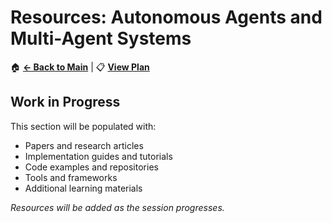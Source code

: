 # Resources: Autonomous Agents and Multi-Agent Systems

🏠 **[← Back to Main](../index.md)** | 📋 **[View Plan](plan.md)**

## Work in Progress

This section will be populated with:
- Papers and research articles
- Implementation guides and tutorials
- Code examples and repositories
- Tools and frameworks
- Additional learning materials

*Resources will be added as the session progresses.*
